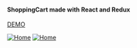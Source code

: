 #### ShoppingCart made with React and Redux

[DEMO](https://nervous-agnesi-0e6a80.netlify.app/ "DEMO")

[![Home](https://i.ibb.co/0tPN8JZ/photo5048940825219803614.jpg "Home")](https://i.ibb.co/0tPN8JZ/photo5048940825219803614.jpg "Home")
[![Home](https://i.ibb.co/gw0TQRz/photo5048940825219803613.jpg "Home")](https://i.ibb.co/gw0TQRz/photo5048940825219803613.jpg "Home")
